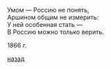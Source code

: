 Умом — Россию не понять,  
Аршином общим не измерить:  
У ней особенная стать —  
В Россию можно только верить.  

1866 г.

[назад](./../index.md)